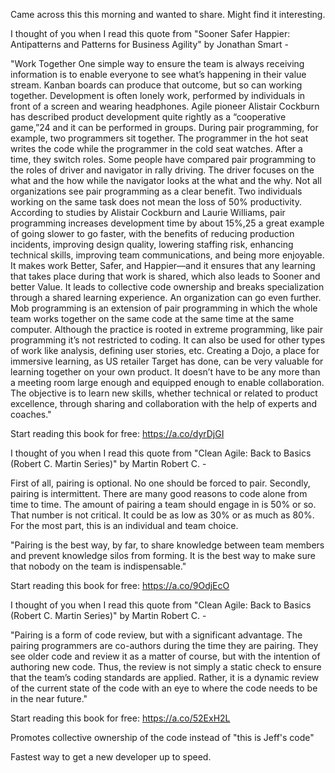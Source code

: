 Came across this this morning and wanted to share.  Might find it interesting.  

I thought of you when I read this quote from "Sooner Safer Happier: Antipatterns and Patterns for Business Agility" by Jonathan Smart -

"Work Together One simple way to ensure the team is always receiving information is to enable everyone to see what’s happening in their value stream. Kanban boards can produce that outcome, but so can working together. Development is often lonely work, performed by individuals in front of a screen and wearing headphones. Agile pioneer Alistair Cockburn has described product development quite rightly as a “cooperative game,”24 and it can be performed in groups. During pair programming, for example, two programmers sit together. The programmer in the hot seat writes the code while the programmer in the cold seat watches. After a time, they switch roles. Some people have compared pair programming to the roles of driver and navigator in rally driving. The driver focuses on the what and the how while the navigator looks at the what and the why. Not all organizations see pair programming as a clear benefit. Two individuals working on the same task does not mean the loss of 50% productivity. According to studies by Alistair Cockburn and Laurie Williams, pair programming increases development time by about 15%,25 a great example of going slower to go faster, with the benefits of reducing production incidents, improving design quality, lowering staffing risk, enhancing technical skills, improving team communications, and being more enjoyable. It makes work Better, Safer, and Happier—and it ensures that any learning that takes place during that work is shared, which also leads to Sooner and better Value. It leads to collective code ownership and breaks specialization through a shared learning experience. An organization can go even further. Mob programming is an extension of pair programming in which the whole team works together on the same code at the same time at the same computer. Although the practice is rooted in extreme programming, like pair programming it’s not restricted to coding. It can also be used for other types of work like analysis, defining user stories, etc. Creating a Dojo, a place for immersive learning, as US retailer Target has done, can be very valuable for learning together on your own product. It doesn’t have to be any more than a meeting room large enough and equipped enough to enable collaboration. The objective is to learn new skills, whether technical or related to product excellence, through sharing and collaboration with the help of experts and coaches."

Start reading this book for free: https://a.co/dyrDjGI


I thought of you when I read this quote from "Clean Agile: Back to Basics (Robert C. Martin Series)" by Martin Robert C. -

First of all, pairing is optional. No one should be forced to pair. Secondly, pairing is intermittent. There are many good reasons to code alone from time to time. The amount of pairing a team should engage in is 50% or so. That number is not critical. It could be as low as 30% or as much as 80%. For the most part, this is an individual and team choice.

"Pairing is the best way, by far, to share knowledge between team members and prevent knowledge silos from forming. It is the best way to make sure that nobody on the team is indispensable."

Start reading this book for free: https://a.co/9OdjEcO

I thought of you when I read this quote from "Clean Agile: Back to Basics (Robert C. Martin Series)" by Martin Robert C. - 

"Pairing is a form of code review, but with a significant advantage. The pairing programmers are co-authors during the time they are pairing. They see older code and review it as a matter of course, but with the intention of authoring new code. Thus, the review is not simply a static check to ensure that the team’s coding standards are applied. Rather, it is a dynamic review of the current state of the code with an eye to where the code needs to be in the near future."

Start reading this book for free: https://a.co/52ExH2L

Promotes collective ownership of the code instead of "this is Jeff's code"

Fastest way to get a new developer up to speed.

